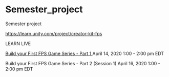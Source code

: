 # Semester_project
Semester project

https://learn.unity.com/project/creator-kit-fps

LEARN LIVE


[Build your First FPS Game Series - Part 1 ](https://github.com/ferazambuja/Semester_project/blob/master/docs/Thank%20you%20for%20attending%20Learn%20Live%20Build%20your%20First%20FPS%20Game%20Series%20%20Part%201.pdf)
April 14, 2020
1:00 - 2:00 pm EDT

Build your First FPS Game Series - Part 2 (Session 1)
April 16, 2020
1:00 - 2:00 pm EDT
